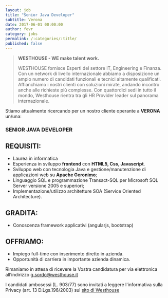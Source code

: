 ```yaml
---
layout: job
title: "Senior Java Developer"
subtitle: Verona
date: 2017-06-01 00:00:00
author: fevr
category: jobs
permalink: /:categories/:title/
published: false
---
```


> **WESTHOUSE - WE make talent work.**
>
> WESTHOUSE fornisce Esperti del settore IT, Engineering e Finanza.
> Con un network di livello internazionale abbiamo a disposizione un ampio numero di candidati funzionali e
> tecnici altamente qualificati. Affianchiamo i nostri clienti con soluzioni mirate, andando incontro anche
> alle richieste più complesse. Con quattordici sedi in tutto il mondo, Westhouse rientra tra gli HR Provider
> leader sul panorama internazionale.

Stiamo attualmente ricercando per un nostro cliente operante a **VERONA** un/una:

### SENIOR JAVA DEVELOPER

## REQUISITI:

- Laurea in informatica
- Esperienza in sviluppo **frontend** con **HTML5, Css, Javascript**.
- Sviluppo web con tecnologia Java e gestione/manutenzione di applicazioni web su **Apache Geronimo**;
- Linguaggio SQL e programmazione Transact-SQL per Microsoft SQL Server versione 2005 e superiori;
- Implementazione/utilizzo architetture SOA (Service Oriented Architecture).


## GRADITA:

- Conoscenza framework applicativi (angularjs, bootstrap)

## OFFRIAMO:

- Impiego full-time con inserimento diretto in azienda.
- Opportunità di carriera in importante azienda dinamica.

Rimaniamo in attesa di ricevere la Vostra candidatura per via elettronica all’indirizzo [g.sordo@westhouse.it](mailto:g.sordo@westhouse.it)

I candidati ambosessi (L. 903/77) sono invitati a leggere l'informativa sulla Privacy (art. 13 D.Lgs.196/2003) sul
[sito di Westhouse](https://www.westhouse-group.com)